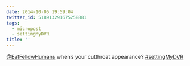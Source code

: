 ```yaml
---
date: 2014-10-05 19:59:04
twitter_id: 518913291675258881
tags:
  - micropost
  - settingMyDVR
title: ''
---
```


[@EatFellowHumans](https://twitter.com/EatFellowHumans) when’s your cutthroat appearance? [#settingMyDVR](https://twitter.com/hashtag/settingMyDVR)
